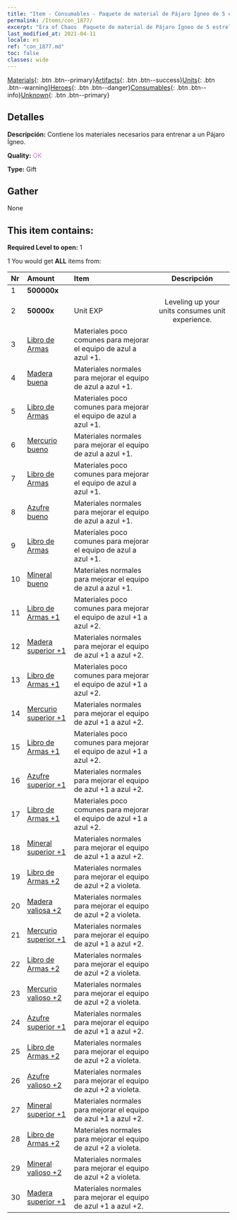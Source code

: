 ```yaml
---
title: "Item - Consumables - Paquete de material de Pájaro Ígneo de 5 estrellas"
permalink: /Items/con_1877/
excerpt: "Era of Chaos  Paquete de material de Pájaro Ígneo de 5 estrellas"
last_modified_at: 2021-04-11
locale: es
ref: "con_1877.md"
toc: false
classes: wide
---
```

 [Materials](/es/Items/){: .btn .btn--primary}[Artifacts](/es/Items/Artifacts/){: .btn .btn--success}[Units](/es/Items/Units/){: .btn .btn--warning}[Heroes](/es/Items/Heroes/){: .btn .btn--danger}[Consumables](/es/Items/Consumables/){: .btn .btn--info}[Unknown](/es/Items/Unknown/){: .btn .btn--primary}

## Detalles
 **Descripción:** Contiene los materiales necesarios para entrenar a un Pájaro Ígneo.

 **Quality:** <span style="color: #DA70D6">OK</span>

 **Type:** Gift

## Gather

  None

## This item contains:

 **Required Level to open:** 1

 1 You would get **ALL** items  from:

  | Nr | Amount |     Item    | Descripción |
  |:---|:-------|:------------|:-----------:|
  | 1 |  **500000x** | <i class="fas fa-coins"/> |  | 
  | 2 |  **50000x** | Unit EXP | Leveling up your units consumes unit experience.  | 
  | 3 | [Libro de Armas](/es/Items/mat_18/) | Materiales poco comunes para mejorar el equipo de azul a azul +1. | 
  | 4 | [Madera buena](/es/Items/mat_13/) | Materiales normales para mejorar el equipo de azul a azul +1. | 
  | 5 | [Libro de Armas](/es/Items/mat_18/) | Materiales poco comunes para mejorar el equipo de azul a azul +1. | 
  | 6 | [Mercurio bueno](/es/Items/mat_14/) | Materiales normales para mejorar el equipo de azul a azul +1. | 
  | 7 | [Libro de Armas](/es/Items/mat_18/) | Materiales poco comunes para mejorar el equipo de azul a azul +1. | 
  | 8 | [Azufre bueno](/es/Items/mat_15/) | Materiales normales para mejorar el equipo de azul a azul +1. | 
  | 9 | [Libro de Armas](/es/Items/mat_18/) | Materiales poco comunes para mejorar el equipo de azul a azul +1. | 
  | 10 | [Mineral bueno](/es/Items/mat_12/) | Materiales normales para mejorar el equipo de azul a azul +1. | 
  | 11 | [Libro de Armas +1](/es/Items/mat_25/) | Materiales poco comunes para mejorar el equipo de azul +1 a azul +2. | 
  | 12 | [Madera superior +1](/es/Items/mat_20/) | Materiales normales para mejorar el equipo de azul +1 a azul +2. | 
  | 13 | [Libro de Armas +1](/es/Items/mat_25/) | Materiales poco comunes para mejorar el equipo de azul +1 a azul +2. | 
  | 14 | [Mercurio superior +1](/es/Items/mat_21/) | Materiales normales para mejorar el equipo de azul +1 a azul +2. | 
  | 15 | [Libro de Armas +1](/es/Items/mat_25/) | Materiales poco comunes para mejorar el equipo de azul +1 a azul +2. | 
  | 16 | [Azufre superior +1](/es/Items/mat_22/) | Materiales normales para mejorar el equipo de azul +1 a azul +2. | 
  | 17 | [Libro de Armas +1](/es/Items/mat_25/) | Materiales poco comunes para mejorar el equipo de azul +1 a azul +2. | 
  | 18 | [Mineral superior +1](/es/Items/mat_19/) | Materiales normales para mejorar el equipo de azul +1 a azul +2. | 
  | 19 | [Libro de Armas +2](/es/Items/mat_32/) | Materiales normales para mejorar el equipo de azul +2 a violeta. | 
  | 20 | [Madera valiosa +2](/es/Items/mat_27/) | Materiales normales para mejorar el equipo de azul +2 a violeta. | 
  | 21 | [Mercurio superior +1](/es/Items/mat_21/) | Materiales normales para mejorar el equipo de azul +1 a azul +2. | 
  | 22 | [Libro de Armas +2](/es/Items/mat_32/) | Materiales normales para mejorar el equipo de azul +2 a violeta. | 
  | 23 | [Mercurio valioso +2](/es/Items/mat_28/) | Materiales normales para mejorar el equipo de azul +2 a violeta. | 
  | 24 | [Azufre superior +1](/es/Items/mat_22/) | Materiales normales para mejorar el equipo de azul +1 a azul +2. | 
  | 25 | [Libro de Armas +2](/es/Items/mat_32/) | Materiales normales para mejorar el equipo de azul +2 a violeta. | 
  | 26 | [Azufre valioso +2](/es/Items/mat_29/) | Materiales normales para mejorar el equipo de azul +2 a violeta. | 
  | 27 | [Mineral superior +1](/es/Items/mat_19/) | Materiales normales para mejorar el equipo de azul +1 a azul +2. | 
  | 28 | [Libro de Armas +2](/es/Items/mat_32/) | Materiales normales para mejorar el equipo de azul +2 a violeta. | 
  | 29 | [Mineral valioso +2](/es/Items/mat_26/) | Materiales normales para mejorar el equipo de azul +2 a violeta. | 
  | 30 | [Madera superior +1](/es/Items/mat_20/) | Materiales normales para mejorar el equipo de azul +1 a azul +2. | 
